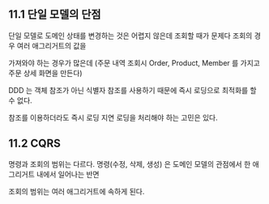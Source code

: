 ## 11.1 단일 모델의 단점

단일 모델로 도메인 상태를 변경하는 것은 어렵지 않은데 조회할 때가 문제다 조회의 경우 여러 애그리거트의 값을 

가져와야 하는 경우가 많은데  (주문 내역 조회시 Order, Product, Member 를 가지고 주문 상세 화면을 만든다)

DDD 는 객체 참조가 아닌 식별자 참조를 사용하기 때문에 즉시 로딩으로 최적화를 할 수 없다.

참조를 이용하더라도 즉시 로딩 지연 로딩을 처리해야 하는 고민은 있다.

##  11.2 CQRS

명령과 조회의 범위는 다르다. 명령(수정, 삭제, 생성) 은 도메인 모델의 관점에서 한 애그리거트 내에서 일어나는 반면

조회의 범위는 여러 애그리거트에 속하게 된다.

